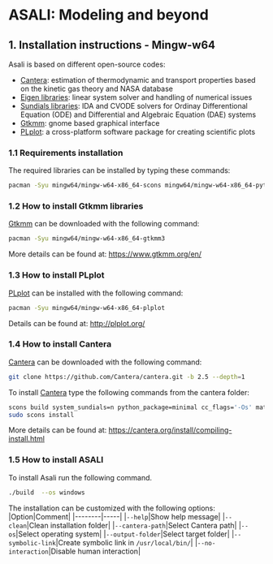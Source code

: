 # **ASALI: Modeling and beyond**

## **1. Installation instructions - Mingw-w64**
Asali is based on different open-source codes:
* [Cantera](https://cantera.org/): estimation of thermodynamic and transport properties based on the kinetic gas theory and NASA database
* [Eigen libraries](http://eigen.tuxfamily.org/index.php?title=Main_Page): linear system solver and handling of numerical issues
* [Sundials libraries](https://computation.llnl.gov/projects/sundials): IDA and CVODE solvers for Ordinay Differentional Equation (ODE) and Differential and Algebraic Equation (DAE) systems
* [Gtkmm](https://www.gtkmm.org/en/): gnome based graphical interface
* [PLplot](http://plplot.org/): a cross-platform software package for creating scientific plots

### 1.1 Requirements installation
The required libraries can be installed by typing these commands:  
```bash
pacman -Syu mingw64/mingw-w64-x86_64-scons mingw64/mingw-w64-x86_64-python mingw64/mingw-w64-x86_64-boost mingw64/mingw-w64-x86_64-gcc mingw64/mingw-w64-x86_64-python-setuptools mingw64/mingw-w64-x86_64-python-fmt mingw64/mingw-w64-x86_64-libopenmpt mingw64/mingw-w64-x86_64-openmp mingw64/mingw-w64-x86_64-python-ruamel-yaml mingw64/mingw-w64-x86_64-yaml-cpp mingw64/mingw-w64-x86_64-libyaml mingw64/mingw-w64-x86_64-cython git 
```
### 1.2 How to install Gtkmm libraries
[Gtkmm](https://www.gtkmm.org/en/) can be downloaded with the following command:  
```bash
pacman -Syu mingw64/mingw-w64-x86_64-gtkmm3
```
More details can be found at: https://www.gtkmm.org/en/  
### 1.3 How to install PLplot
[PLplot](http://plplot.org/) can be installed with the following command:  
```bash
pacman -Syu mingw64/mingw-w64-x86_64-plplot
```
Details can be found at: http://plplot.org/
### 1.4 How to install Cantera
[Cantera](https://cantera.org/) can be downloaded with the following command:    
```bash
git clone https://github.com/Cantera/cantera.git -b 2.5 --depth=1  
```
To install [Cantera](https://cantera.org/) type the following commands from the cantera folder:  
```bash
scons build system_sundials=n python_package=minimal cc_flags='-Os' matlab_toolbox=n doxygen_docs=n sphinx_docs=n debug=n toolchain=mingw
sudo scons install  
```
More details can be found at: https://cantera.org/install/compiling-install.html 
### 1.5 How to install ASALI
To install Asali run the following command.  
```bash
./build  --os windows  
```
The installation can be customized with the following options:  
|Option|Comment|
|--------|-----|
|`--help`|Show help message|
|`--clean`|Clean installation folder|
|`--cantera-path`|Select Cantera path|
|`--os`|Select operating system|
|`--output-folder`|Select target folder|
|`--symbolic-link`|Create symbolic link in `/usr/local/bin/`|
|`--no-interaction`|Disable human interaction|

